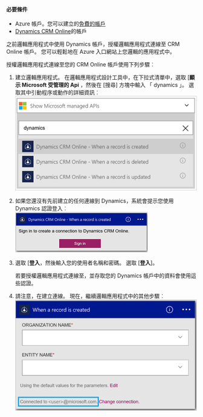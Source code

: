 #### <a name="prerequisites"></a>必要條件
- Azure 帳戶。您可以建立的[免費的帳戶](https://azure.microsoft.com/free)
- [Dynamics CRM Online](https://www.microsoft.com/en-us/dynamics/crm-free-trial-overview.aspx)的帳戶 

之前邏輯應用程式中使用 Dynamics 帳戶，授權邏輯應用程式連線至 CRM Online 帳戶。 您可以輕鬆地在 Azure 入口網站上您邏輯的應用程式中。 

授權邏輯應用程式連線至您的 CRM Online 帳戶使用下列步驟︰

1. 建立邏輯應用程式。 在邏輯應用程式設計工具中，在下拉式清單中，選取 [**顯示 Microsoft 受管理的 Api** ，然後在 [搜尋] 方塊中輸入 「 dynamics 」。 選取其中引動程序或動作的詳細資訊︰  
  ![](./media/connectors-create-api-crmonline/dynamics-triggers.png)
2. 如果您還沒有先前建立的任何連線到 Dynamics，系統會提示您使用 Dynamics 認證登入︰  
  ![](./media/connectors-create-api-crmonline/dynamics-signin.png)
3. 選取 [**登入**，然後輸入您的使用者名稱和密碼。 選取 [**登入**]。 

    若要授權邏輯應用程式連線至，並存取您的 Dynamics 帳戶中的資料會使用這些認證。 
4. 請注意，在建立連線。 現在，繼續邏輯應用程式中的其他步驟︰  
  ![](./media/connectors-create-api-crmonline/dynamics-properties.png)
